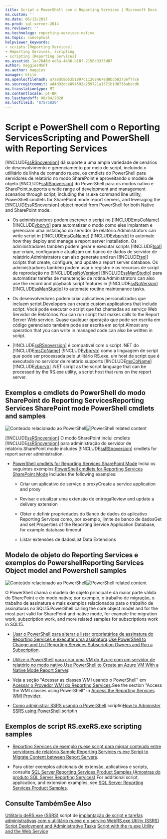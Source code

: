 ```yaml
---
title: Script e PowerShell com o Reporting Services | Microsoft Docs
ms.custom: ''
ms.date: 06/13/2017
ms.prod: sql-server-2014
ms.reviewer: ''
ms.technology: reporting-services-native
ms.topic: conceptual
helpviewer_keywords:
- scripts [Reporting Services]
- Reporting Services, scripting
- scripting [Reporting Services]
ms.assetid: 1ac2646d-ed5a-4436-b18f-2150c33f3d87
author: maggiesMSFT
ms.author: maggies
manager: kfile
ms.openlocfilehash: a7a8dc805351897c11202467ed8bcb0373ef77c6
ms.sourcegitcommit: ad4d92dce894592a259721a1571b1d8736abacdb
ms.translationtype: MT
ms.contentlocale: pt-BR
ms.lasthandoff: 08/04/2020
ms.locfileid: "87575020"
---
```

# <a name="scripting-and-powershell-with-reporting-services"></a><span data-ttu-id="63176-102">Script e PowerShell com o Reporting Services</span><span class="sxs-lookup"><span data-stu-id="63176-102">Scripting and PowerShell with Reporting Services</span></span>
  [!INCLUDE[ssRSnoversion](../../../includes/ssrsnoversion-md.md)] <span data-ttu-id="63176-103">dá suporte a uma ampla variedade de cenários de desenvolvimento e gerenciamento por meio de script, incluindo o utilitário de linha de comando rs.exe, os cmdlets do PowerShell para servidores de relatório no modo SharePoint e aproveitando o modelo de objeto [!INCLUDE[ssRSnoversion](../../../includes/ssrsnoversion-md.md)] do PowerShell para os modos nativo e SharePoint.</span><span class="sxs-lookup"><span data-stu-id="63176-103">supports a wide range of development and management scenarios through script, including the rs.exe command line utility, PowerShell cmdlets for SharePoint mode report servers, and leveraging the [!INCLUDE[ssRSnoversion](../../../includes/ssrsnoversion-md.md)] object model from PowerShell for both Native and SharePoint mode.</span></span>

-   <span data-ttu-id="63176-104">Os administradores podem escrever o script no [!INCLUDE[msCoName](../../../includes/msconame-md.md)] [!INCLUDE[vbprvb](../../../includes/vbprvb-md.md)] para automatizar o modo como eles implantam e gerenciam uma instalação do servidor de relatório.</span><span class="sxs-lookup"><span data-stu-id="63176-104">Administrators can write script in [!INCLUDE[msCoName](../../../includes/msconame-md.md)] [!INCLUDE[vbprvb](../../../includes/vbprvb-md.md)] to automate how they deploy and manage a report server installation.</span></span> <span data-ttu-id="63176-105">Os administradores também podem gerar e executar scripts [!INCLUDE[tsql](../../includes/tsql-md.md)] que criam, configuram e atualizam um banco de dados de servidor de relatório.</span><span class="sxs-lookup"><span data-stu-id="63176-105">Administrators can also generate and run [!INCLUDE[tsql](../../includes/tsql-md.md)] scripts that create, configure, and update a report server database.</span></span> <span data-ttu-id="63176-106">Os administradores também podem usar o registro e os recursos de script de reprodução no [!INCLUDE[ssNoVersion](../../includes/ssnoversion-md.md)] [!INCLUDE[ssManStudio](../../includes/ssmanstudio-md.md)] para automatizar tarefas de manutenção de rotina.</span><span class="sxs-lookup"><span data-stu-id="63176-106">Administrators can also use the record and playback script features in [!INCLUDE[ssNoVersion](../../includes/ssnoversion-md.md)] [!INCLUDE[ssManStudio](../../includes/ssmanstudio-md.md)] to automate routine maintenance tasks.</span></span>

-   <span data-ttu-id="63176-107">Os desenvolvedores podem criar aplicativos personalizados que incluem script.</span><span class="sxs-lookup"><span data-stu-id="63176-107">Developers can create custom applications that include script.</span></span> <span data-ttu-id="63176-108">Você pode executar o script que faz chamadas ao serviço Web Servidor de Relatórios.</span><span class="sxs-lookup"><span data-stu-id="63176-108">You can run script that makes calls to the Report Server Web service.</span></span> <span data-ttu-id="63176-109">Quase qualquer operação que pode ser escrita em código gerenciado também pode ser escrita em script.</span><span class="sxs-lookup"><span data-stu-id="63176-109">Almost any operation that you can write in managed code can also be written in script.</span></span>

-   [!INCLUDE[ssRSnoversion](../../../includes/ssrsnoversion-md.md)] <span data-ttu-id="63176-110">é compatível com o script .NET do [!INCLUDE[msCoName](../../../includes/msconame-md.md)] [!INCLUDE[vbprvb](../../../includes/vbprvb-md.md)] como a linguagem de script que pode ser processada pelo utilitário RS.exe, um host de script que é executado no servidor de relatório.</span><span class="sxs-lookup"><span data-stu-id="63176-110">supports [!INCLUDE[msCoName](../../../includes/msconame-md.md)] [!INCLUDE[vbprvb](../../../includes/vbprvb-md.md)] .NET script as the script language that can be processed by the RS.exe utility, a script host that runs on the report server.</span></span>

## <a name="reporting-services-sharepoint-mode-powershell-cmdlets-and-samples"></a><span data-ttu-id="63176-111">Exemplos e cmdlets do PowerShell do modo SharePoint do Reporting Services</span><span class="sxs-lookup"><span data-stu-id="63176-111">Reporting Services SharePoint mode PowerShell cmdlets and samples</span></span>
 <span data-ttu-id="63176-112">![Conteúdo relacionado ao PowerShell](../media/rs-powershellicon.jpg "Conteúdo relacionado ao PowerShell")</span><span class="sxs-lookup"><span data-stu-id="63176-112">![PowerShell related content](../media/rs-powershellicon.jpg "PowerShell related content")</span></span>

 [!INCLUDE[ssRSnoversion](../../../includes/ssrsnoversion-md.md)] <span data-ttu-id="63176-113">O modo SharePoint inclui cmdlets [!INCLUDE[ssRSnoversion](../../../includes/ssrsnoversion-md.md)] para administração do servidor de relatório.</span><span class="sxs-lookup"><span data-stu-id="63176-113">SharePoint mode includes [!INCLUDE[ssRSnoversion](../../../includes/ssrsnoversion-md.md)] cmdlets for report server administration.</span></span>

-   <span data-ttu-id="63176-114">[PowerShell cmdlets for Reporting Services SharePoint Mode](../powershell-cmdlets-for-reporting-services-sharepoint-mode.md) Inclui os seguintes exemplos:</span><span class="sxs-lookup"><span data-stu-id="63176-114">[PowerShell cmdlets for Reporting Services SharePoint Mode](../powershell-cmdlets-for-reporting-services-sharepoint-mode.md) Includes the following examples:</span></span>

    -   <span data-ttu-id="63176-115">Criar um aplicativo de serviço e proxy</span><span class="sxs-lookup"><span data-stu-id="63176-115">Create a service application and proxy</span></span>

    -   <span data-ttu-id="63176-116">Revisar e atualizar uma extensão de entrega</span><span class="sxs-lookup"><span data-stu-id="63176-116">Review and update a delivery extension</span></span>

    -   <span data-ttu-id="63176-117">Obter e definir propriedades do Banco de dados do aplicativo Reporting Services como, por exemplo, limite de banco de dados</span><span class="sxs-lookup"><span data-stu-id="63176-117">Get and set Properties of the Reporting Service Application Database, for example database timeout</span></span>

    -   <span data-ttu-id="63176-118">Listar extensões de dados</span><span class="sxs-lookup"><span data-stu-id="63176-118">List Data Extensions</span></span>

## <a name="reporting-services-object-model-and-powershell-samples"></a><span data-ttu-id="63176-119">Modelo de objeto do Reporting Services e exemplos do Powershell</span><span class="sxs-lookup"><span data-stu-id="63176-119">Reporting Services Object model and Powershell samples</span></span>
 <span data-ttu-id="63176-120">![Conteúdo relacionado ao PowerShell](../media/rs-powershellicon.jpg "Conteúdo relacionado ao PowerShell")</span><span class="sxs-lookup"><span data-stu-id="63176-120">![PowerShell related content](../media/rs-powershellicon.jpg "PowerShell related content")</span></span>

 <span data-ttu-id="63176-121">O PowerShell chama o modelo de objeto principal e da maior parte válida do SharePoint e do modo nativo; por exemplo, o trabalho de migração, o trabalho de assinatura e mais exemplos relacionados para o trabalho de assinaturas no SQL15.</span><span class="sxs-lookup"><span data-stu-id="63176-121">PowerShell calling the core object model and for the most part valid for SharePoint and native mode, for example the migration work, subscription work, and more related samples for subscriptions work in SQL15.</span></span>

-   <span data-ttu-id="63176-122">[Usar o PowerShell para alterar e listar proprietários de assinatura do Reporting Services e executar uma assinatura](../subscriptions/manage-subscription-owners-and-run-subscription-powershell.md).</span><span class="sxs-lookup"><span data-stu-id="63176-122">[Use PowerShell to Change and List Reporting Services Subscription Owners and Run a Subscription](../subscriptions/manage-subscription-owners-and-run-subscription-powershell.md).</span></span>

-   <span data-ttu-id="63176-123">[Utilize o PowerShell para criar uma VM do Azure com um servidor de relatório no modo nativo](https://msdn.microsoft.com/library/azure/dn449661.aspx).</span><span class="sxs-lookup"><span data-stu-id="63176-123">[Use PowerShell to Create an Azure VM With a Native Mode Report Server](https://msdn.microsoft.com/library/azure/dn449661.aspx).</span></span>

-   <span data-ttu-id="63176-124">Veja a seção "Acessar as classes WMI usando o PowerShell" em [Acessar o Provedor WMI do Reporting Services](access-the-reporting-services-wmi-provider.md).</span><span class="sxs-lookup"><span data-stu-id="63176-124">See the section "Access the WMI classes using PowerShell" in [Access the Reporting Services WMI Provider](access-the-reporting-services-wmi-provider.md).</span></span>

-   <span data-ttu-id="63176-125">[Como administrar SSRS usando o PowerShell](https://www.sqlshack.com/how-to-administer-sql-server-reporting-services-ssrs-subscriptions-using-powershell/).scriptin</span><span class="sxs-lookup"><span data-stu-id="63176-125">[How to Administer SSRS using PowerShell](https://www.sqlshack.com/how-to-administer-sql-server-reporting-services-ssrs-subscriptions-using-powershell/).scriptin</span></span>

## <a name="rsexe-scripting-samples"></a><span data-ttu-id="63176-126">Exemplos de script RS.exe</span><span class="sxs-lookup"><span data-stu-id="63176-126">RS.exe scripting samples</span></span>

-   <span data-ttu-id="63176-127">[Reporting Services de exemplo rs.exe script para migrar conteúdo entre servidores de relatório](sample-reporting-services-rs-exe-script-to-copy-content-between-report-servers.md).</span><span class="sxs-lookup"><span data-stu-id="63176-127">[Sample Reporting Services rs.exe Script to Migrate Content between Report Servers](sample-reporting-services-rs-exe-script-to-copy-content-between-report-servers.md).</span></span>

-   <span data-ttu-id="63176-128">Para obter exemplos adicionais de extensão, aplicativos e scripts, consulte [SQL Server Reporting Services Product Samples (Amostras do produto SQL Server Reporting Services)](https://go.microsoft.com/fwlink/?LinkId=177889).</span><span class="sxs-lookup"><span data-stu-id="63176-128">For additional script, application, and extension examples, see [SQL Server Reporting Services Product Samples](https://go.microsoft.com/fwlink/?LinkId=177889).</span></span>

## <a name="see-also"></a><span data-ttu-id="63176-129">Consulte Também</span><span class="sxs-lookup"><span data-stu-id="63176-129">See Also</span></span>
 <span data-ttu-id="63176-130">[Utilitário deRS.exe &#40;SSRS&#41;](rs-exe-utility-ssrs.md) script de [implantação de script e tarefas administrativas](script-deployment-and-administrative-tasks.md) [com o utilitário rs.exe e o serviço Web](script-with-the-rs-exe-utility-and-the-web-service.md)</span><span class="sxs-lookup"><span data-stu-id="63176-130">[RS.exe Utility &#40;SSRS&#41;](rs-exe-utility-ssrs.md) [Script Deployment and Administrative Tasks](script-deployment-and-administrative-tasks.md) [Script with the rs.exe Utility and the Web Service](script-with-the-rs-exe-utility-and-the-web-service.md)</span></span>


